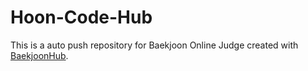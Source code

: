 # Hoon-Code-Hub
This is a auto push repository for Baekjoon Online Judge created with [BaekjoonHub](https://github.com/BaekjoonHub/BaekjoonHub).
